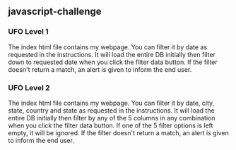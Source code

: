## javascript-challenge

### UFO Level 1
The index html file contains my webpage. You can filter it by date as requested in the instructions. 
It will load the entire DB initially then filter down to requested date when you click the filter data button.
If the filter doesn't return a match, an alert is given to inform the end user.


### UFO Level 2
The index html file contains my webpage. You can filter it by date, city, state, country and state as requested in the instructions. 
It will load the entire DB initially then filter by any of the 5 columns in any combination when you click the filter data button.
If one of the 5 filter options is left empty, it will be ignored.
If the filter doesn't return a match, an alert is given to inform the end user.

